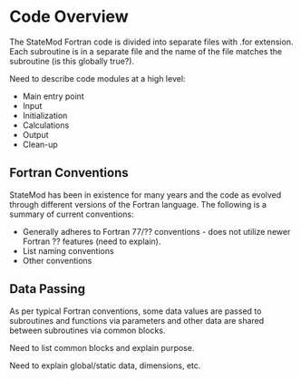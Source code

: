 # Code Overview

The StateMod Fortran code is divided into separate files with .for extension.
Each subroutine is in a separate file and the name of the file matches the subroutine (is this globally true?).

Need to describe code modules at a high level:

* Main entry point
* Input
* Initialization
* Calculations
* Output
* Clean-up

## Fortran Conventions

StateMod has been in existence for many years and the code as evolved through different versions of the Fortran language.
The following is a summary of current conventions:

* Generally adheres to Fortran 77/?? conventions - does not utilize newer Fortran ?? features (need to explain).
* List naming conventions
* Other conventions

## Data Passing

As per typical Fortran conventions, some data values are passed to subroutines and functions via parameters
and other data are shared between subroutines via common blocks.

Need to list common blocks and explain purpose.

Need to explain global/static data, dimensions, etc.

